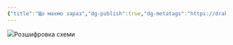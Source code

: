 ```yaml
---
{"title":"Що маємо зараз","dg-publish":true,"dg-metatags":"https://drakon.stopbot.pp.ua/ide/doc/griplywife/2","dg-home":null,"permalink":"/ukrayinska/shho-mayemo-zaraz/","metatags":"https://drakon.stopbot.pp.ua/ide/doc/griplywife/2","dgPassFrontmatter":true,"noteIcon":""}
---
```



![](https://do.stopbot.pp.ua/griplywife/svg/%D1%89%D0%BE%20%D0%BC%D0%B0%D1%94%D0%BC%D0%BE%20%D0%B7%D0%B0%D1%80%D0%B0%D0%B7.png)Розшифровка схеми